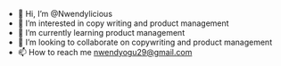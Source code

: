 - 👋 Hi, I’m @Nwendylicious
- 👀 I’m interested in copy writing and product management
- 🌱 I’m currently learning product management
- 💞️ I’m looking to collaborate on copywriting and product management
- 📫 How to reach me nwendyogu29@gmail.com

<!---
Nwendylicious/Nwendylicious is a ✨ special ✨ repository because its `README.md` (this file) appears on your GitHub profile.
You can click the Preview link to take a look at your changes.
--->
